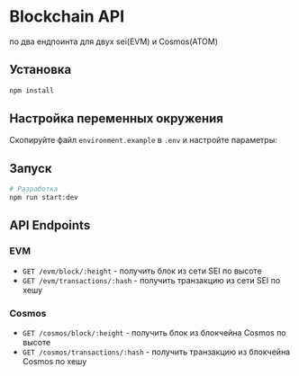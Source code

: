 # Blockchain API

по два ендпоинта для двух sei(EVM) и Cosmos(ATOM) 

## Установка

```bash
npm install
```

## Настройка переменных окружения

Скопируйте файл `environment.example` в `.env` и настройте параметры:

## Запуск

```bash
# Разработка
npm run start:dev
```

## API Endpoints

### EVM
- `GET /evm/block/:height` - получить блок из сети SEI по высоте
- `GET /evm/transactions/:hash` - получить транзакцию из сети SEI по хешу

### Cosmos
- `GET /cosmos/block/:height` - получить блок из блокчейна Cosmos по высоте
- `GET /cosmos/transactions/:hash` - получить транзакцию из блокчейна Cosmos по хешу